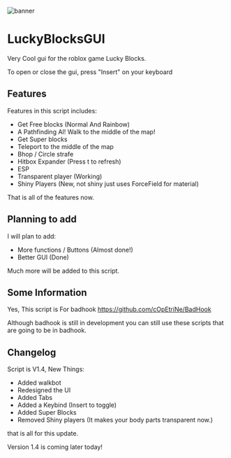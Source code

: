 ![banner](https://raw.githubusercontent.com/cOpEtriNe/ImagePrivate/main/LUcky.PNG?token=GHSAT0AAAAAABPAGTO2CEQKA6FV4TFXE462YPCD5RA)

# LuckyBlocksGUI
Very Cool gui for the roblox game Lucky Blocks.

To open or close the gui, press "Insert" on your keyboard 

## Features
Features in this script includes:
* Get Free blocks (Normal And Rainbow)
* A Pathfinding AI! Walk to the middle of the map!
* Get Super blocks
* Teleport to the middle of the map
* Bhop / Circle strafe
* Hitbox Expander (Press t to refresh)
* ESP
* Transparent player (Working)
* Shiny Players (New, not shiny just uses ForceField for material)

 That is all of the features now.
 
 ## Planning to add
 I will plan to add:
 * More functions / Buttons (Almost done!)
 * Better GUI (Done)
 
 Much more will be added to this script.
 
 ## Some Information
 
 Yes, This script is For badhook https://github.com/cOpEtriNe/BadHook
 
 Although badhook is still in development you can still use these scripts that are going to be in badhook.
 
 ## Changelog
 
 Script is V1.4, New Things:
 
* Added walkbot
* Redesigned the UI
* Added Tabs 
* Added a Keybind (Insert to toggle)
* Added Super Blocks
* Removed Shiny players (It makes your body parts transparent now.)

that is all for this update.

Version 1.4 is coming later today!
